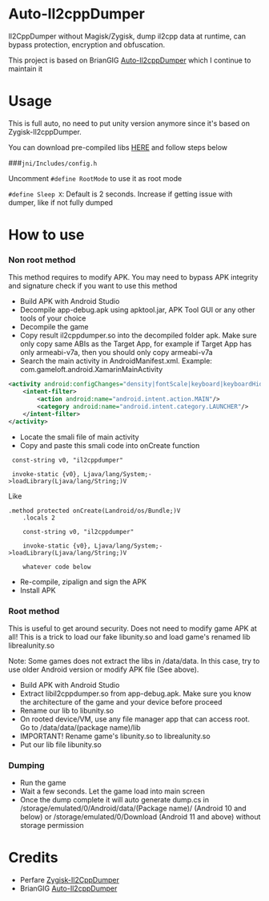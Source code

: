 # Auto-Il2cppDumper
Il2CppDumper without Magisk/Zygisk, dump il2cpp data at runtime, can bypass protection, encryption and obfuscation.

This project is based on BrianGIG [Auto-Il2cppDumper](https://github.com/BryanGIG/Auto-Il2cppDumper) which I continue to maintain it

# Usage
This is full auto, no need to put unity version anymore since it's based on Zygisk-Il2cppDumper.

You can download pre-compiled libs [HERE](https://github.com/AndnixSH/Auto-Il2cppDumper/releases) and follow steps below

###`jni/Includes/config.h`

Uncomment `#define RootMode` to use it as root mode

`#define Sleep X`: Default is 2 seconds. Increase if getting issue with dumper, like if not fully dumped

# How to use

### Non root method
This method requires to modify APK. You may need to bypass APK integrity and signature check if you want to use this method

- Build APK with Android Studio
- Decompile app-debug.apk using apktool.jar, APK Tool GUI or any other tools of your choice
- Decompile the game 
- Copy result il2cppdumper.so into the decompiled folder apk. Make sure only copy same ABIs as the Target App, for example if Target App has only armeabi-v7a, then you should only copy armeabi-v7a
- Search the main activity in AndroidManifest.xml. Example: com.gameloft.android.XamarinMainActivity

```xml
<activity android:configChanges="density|fontScale|keyboard|keyboardHidden|layoutDirection|locale|mcc|mnc|navigation|orientation|screenLayout|screenSize|smallestScreenSize|touchscreen|uiMode" android:label="@string/icon_label" android:launchMode="singleTop" android:multiprocess="false" android:name="com.gameloft.android.XamarinMainActivity" android:resizeableActivity="false" android:screenOrientation="sensorLandscape" android:theme="@style/Theme.acp.notitlebar.fullscreen">
    <intent-filter>
        <action android:name="android.intent.action.MAIN"/>
        <category android:name="android.intent.category.LAUNCHER"/>
    </intent-filter>
</activity>
```

- Locate the smali file of main activity
- Copy and paste this smali code into onCreate function

```smali
 const-string v0, "il2cppdumper"
 
 invoke-static {v0}, Ljava/lang/System;->loadLibrary(Ljava/lang/String;)V
```

Like

```smali
.method protected onCreate(Landroid/os/Bundle;)V
    .locals 2

    const-string v0, "il2cppdumper"
 
    invoke-static {v0}, Ljava/lang/System;->loadLibrary(Ljava/lang/String;)V

    whatever code below
```

- Re-compile, zipalign and sign the APK
- Install APK

### Root method
This is useful to get around security. Does not need to modify game APK at all! This is a trick to load our fake libunity.so and load game's renamed lib librealunity.so

Note: Some games does not extract the libs in /data/data. In this case, try to use older Android version or modify APK file (See above).

- Build APK with Android Studio
- Extract libil2cppdumper.so from app-debug.apk. Make sure you know the architecture of the game and your device before proceed
- Rename our lib to libunity.so
- On rooted device/VM, use any file manager app that can access root. Go to /data/data/(package name)/lib
- IMPORTANT! Rename game's libunity.so to librealunity.so
- Put our lib file libunity.so

### Dumping
- Run the game
- Wait a few seconds. Let the game load into main screen
- Once the dump complete it will auto generate dump.cs in /storage/emulated/0/Android/data/(Package name)/ (Android 10 and below) or /storage/emulated/0/Download (Android 11 and above) without storage permission

# Credits
- Perfare [Zygisk-Il2CppDumper](https://github.com/Perfare/Zygisk-Il2CppDumper)
- BrianGIG [Auto-Il2cppDumper](https://github.com/BryanGIG/Auto-Il2cppDumper)
